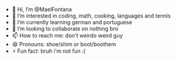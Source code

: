 - 👋 Hi, I’m @MaelFontana
- 👀 I’m interested in coding, math, cooking, languages and tennis
- 🌱 I’m currently learning german and portuguese
- 💞️ I’m looking to collaborate on nothing bro
- 📫 How to reach me: don't weirdo weird guy
- 😄 Pronouns: shoe/shim or boot/boothem
- ⚡ Fun fact: bruh i'm not fun :(

<!---
MaelFontana/MaelFontana is a ✨ special ✨ repository because its `README.md` (this file) appears on your GitHub profile.
You can click the Preview link to take a look at your changes.
--->
